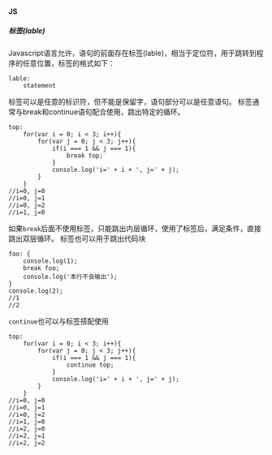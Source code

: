#### JS
##### 标签(lable)
Javascript语言允许，语句的前面存在标签(lable)，相当于定位符，用于跳转到程序的任意位置，标签的格式如下：
```
lable:
	statement
```
标签可以是任意的标识符，但不能是保留字，语句部分可以是任意语句。
标签通常与break和continue语句配合使用，跳出特定的循环。
```
top:
	for(var i = 0; i < 3; i++){
		for(var j = 0; j < 3; j++){
			if(i === 1 && j === 1){
				break top;
			}
			console.log('i=' + i + ', j=' + j);
		}
	}
//i=0, j=0
//i=0, j=1
//i=0, j=2
//i=1, j=0
```
如果`break`后面不使用标签，只能跳出内层循环，使用了标签后，满足条件，直接跳出双层循环。
标签也可以用于跳出代码块
```
foo: {
	console.log(1);
	break foo;
	console.log('本行不会输出');
}
console.log(2);
//1
//2
```
`continue`也可以与标签搭配使用
```
top:
	for(var i = 0; i < 3; i++){
		for(var j = 0; j < 3; j++){
			if(i === 1 && j === 1){
				continue top;
			}
			console.log('i=' + i + ', j=' + j);
		}
	}
//i=0, j=0
//i=0, j=1
//i=0, j=2
//i=1, j=0
//i=2, j=0
//i=2, j=1
//i=2, j=2
```